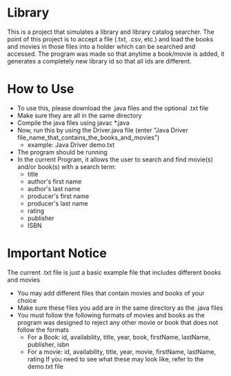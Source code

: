 # Library
This is a project that simulates a library and library catalog searcher. The point of this project is to accept a file (.txt, .csv, etc.) and load the books and movies in those files into a holder which can be searched and accessed. The program was made so that anytime a book/movie is added, it generates a completely new library id so that all ids are different.
# How to Use
* To use this, please download the .java files and the optional .txt file
* Make sure they are all in the same directory
* Compile the java files using javac *.java
* Now, run this by using the Driver.java file (enter "Java Driver file_name_that_contains_the_books_and_movies")
  * example: Java Driver demo.txt
* The program should be running
* In the current Program, it allows the user to search and find movie(s) and/or book(s) with a search term:
  * title
  * author's first name
  * author's last name
  * producer's first name
  * producer's last name
  * rating
  * publisher
  * ISBN
# Important Notice
The current .txt file is just a basic example file that includes different books and movies
* You may add different files that contain movies and books of your choice
* Make sure these files you add are in the same directory as the .java files
* You must follow the following formats of movies and books as the program was designed to reject any other movie or book that does not follow the formats
  * For a Book: id, availability, title, year, book, firstName, lastName, publisher, isbn
  * For a movie: id, availability, title, year, movie, firstName, lastName, rating
If you need to see what these may look like, refer to the demo.txt file
